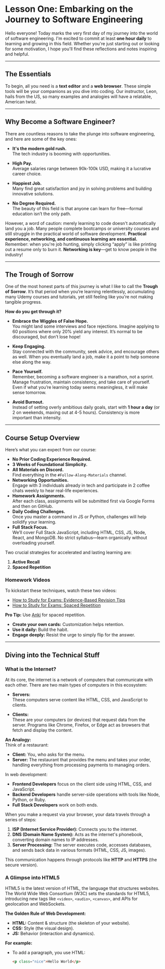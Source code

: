 # Lesson One: Embarking on the Journey to Software Engineering

Hello everyone! Today marks the very first day of my journey into the world of software engineering. I'm excited to commit at least **one hour daily** to learning and growing in this field. Whether you're just starting out or looking for some motivation, I hope you'll find these reflections and notes inspiring and helpful.

---

## The Essentials

To begin, all you need is a **text editor** and a **web browser**. These simple tools will be your companions as you dive into coding. Our instructor, Leon, hails from the US, so many examples and analogies will have a relatable, American twist.

---

## Why Become a Software Engineer?

There are countless reasons to take the plunge into software engineering, and here are some of the key ones:

- **It's the modern gold rush.**  
  The tech industry is booming with opportunities.

- **High Pay.**  
  Average salaries range between 90k-100k USD, making it a lucrative career choice.

- **Happiest Job.**  
  Many find great satisfaction and joy in solving problems and building innovative solutions.

- **No Degree Required.**  
  The beauty of this field is that anyone can learn for free—formal education isn’t the only path.

However, a word of caution: merely learning to code doesn't automatically land you a job. Many people complete bootcamps or university courses and still struggle in the practical world of software development. **Practical experience, networking, and continuous learning are essential.** Remember: when you're job hunting, simply clicking “apply” is like printing out a resume only to burn it. **Networking is key**—get to know people in the industry!

---

## The Trough of Sorrow

One of the most honest parts of this journey is what I like to call the **Trough of Sorrow**. It’s that period when you’re learning relentlessly, accumulating many Udemy courses and tutorials, yet still feeling like you're not making tangible progress.

**How do you get through it?**

- **Embrace the Wiggles of False Hope.**  
  You might land some interviews and face rejections. Imagine applying to 60 positions where only 20% yield any interest. It’s normal to be discouraged, but don’t lose hope!

- **Keep Engaging.**  
  Stay connected with the community, seek advice, and encourage others as well. When you eventually land a job, make it a point to help someone else along the way.

- **Pace Yourself.**  
  Remember, becoming a software engineer is a marathon, not a sprint. Manage frustration, maintain consistency, and take care of yourself. Even if what you’re learning today seems meaningless, it will make sense tomorrow.

- **Avoid Burnout.**  
  Instead of setting overly ambitious daily goals, start with **1 hour a day** (or 2 on weekends, maxing out at 4-5 hours). Consistency is more important than intensity.

---

## Course Setup Overview

Here’s what you can expect from our course:

- **No Prior Coding Experience Required.**
- **3 Weeks of Foundational Simplicity.**
- **All Materials on Discord.**  
  Find everything in the `#Follow-Along-Materials` channel.
- **Networking Opportunities.**  
  Engage with 3 individuals already in tech and participate in 2 coffee chats weekly to hear real-life experiences.
- **Homework Assignments.**  
  After each class, assignments will be submitted first via Google Forms and then on GitHub.
- **Daily Coding Challenges.**  
  Once you master a command in JS or Python, challenges will help solidify your learning.
- **Full Stack Focus.**  
  We’ll cover Full Stack JavaScript, including HTML, CSS, JS, Node, React, and MongoDB. No strict syllabus—learn organically without overloading yourself.
  
Two crucial strategies for accelerated and lasting learning are:

1. **Active Recall**
2. **Spaced Repetition**

### Homework Videos

To kickstart these techniques, watch these two videos:

- [How to Study for Exams: Evidence-Based Revision Tips](https://www.youtube.com/watch?v=ukLnPbIffxE)
- [How to Study for Exams: Spaced Repetition](https://www.youtube.com/watch?v=Z-zNHHpXoMM)

**Pro Tip:** Use [Anki](https://apps.ankiweb.net/) for spaced repetition.  

- **Create your own cards:** Customization helps retention.
- **Use it daily:** Build the habit.
- **Engage deeply:** Resist the urge to simply flip for the answer.

---

## Diving into the Technical Stuff

### What is the Internet?

At its core, the internet is a network of computers that communicate with each other. There are two main types of computers in this ecosystem:

- **Servers:**  
  These computers serve content like HTML, CSS, and JavaScript to clients.
  
- **Clients:**  
  These are your computers (or devices) that request data from the server. Programs like Chrome, Firefox, or Edge act as browsers that fetch and display the content.

**An Analogy:**  
Think of a restaurant:

- **Client:** You, who asks for the menu.
- **Server:** The restaurant that provides the menu and takes your order, handling everything from processing payments to managing orders.

In web development:

- **Frontend Developers** focus on the client side using HTML, CSS, and JavaScript.
- **Backend Developers** handle server-side operations with tools like Node, Python, or Ruby.
- **Full Stack Developers** work on both ends.

When you make a request via your browser, your data travels through a series of steps:

1. **ISP (Internet Service Provider):** Connects you to the internet.
2. **DNS (Domain Name System):** Acts as the internet's phonebook, converting domain names to IP addresses.
3. **Server Processing:** The server executes code, accesses databases, and sends back data in various formats (HTML, CSS, JS, images).

This communication happens through protocols like **HTTP** and **HTTPS** (the secure version).

### A Glimpse into HTML5

HTML5 is the latest version of HTML, the language that structures websites. The World Wide Web Consortium (W3C) sets the standards for HTML5, introducing new tags like `<video>`, `<audio>`, `<canvas>`, and APIs for geolocation and WebSockets.

**The Golden Rule of Web Development:**  

- **HTML:** Content & structure (the skeleton of your website).
- **CSS:** Style (the visual design).
- **JS:** Behavior (interaction and dynamics).

**For example:**

- To add a paragraph, you use HTML:

  ```html
  <p class="nice">Hello World</p>
  ```
